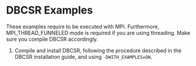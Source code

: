 # DBCSR Examples

These examples require to be executed with MPI.
Furthermore, MPI_THREAD_FUNNELED mode is required
if you are using threading.
Make sure you compile DBCSR accordingly.

1) Compile and install DBCSR, following the procedure described in the DBCSR
   installation guide, and using `-DWITH_EXAMPLES=ON`.
